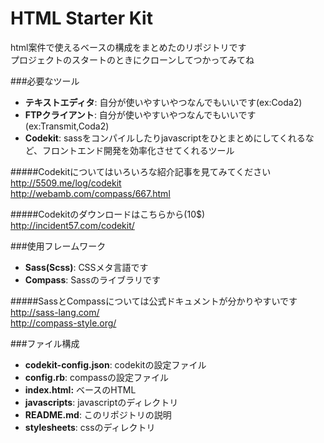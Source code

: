 # HTML Starter Kit
html案件で使えるベースの構成をまとめたのリポジトリです  
プロジェクトのスタートのときにクローンしてつかってみてね

###必要なツール
 * **テキストエディタ**: 自分が使いやすいやつなんでもいいです(ex:Coda2)
 * **FTPクライアント**: 自分が使いやすいやつなんでもいいです(ex:Transmit,Coda2)  
 * **Codekit**: sassをコンパイルしたりjavascriptをひとまとめにしてくれるなど、フロントエンド開発を効率化させてくれるツール  

#####Codekitについてはいろいろな紹介記事を見てみてください  
<http://5509.me/log/codekit>  
<http://webamb.com/compass/667.html>  

#####Codekitのダウンロードはこちらから(10$)
<http://incident57.com/codekit/>

###使用フレームワーク
 * **Sass(Scss)**: CSSメタ言語です
 * **Compass**: Sassのライブラリです
 
#####SassとCompassについては公式ドキュメントが分かりやすいです
<http://sass-lang.com/>  
<http://compass-style.org/>

###ファイル構成
* **codekit-config.json**: codekitの設定ファイル  
* **config.rb**: compassの設定ファイル  
* **index.html:** ベースのHTML  
* **javascripts**: javascriptのディレクトリ  
* **README.md**: このリポジトリの説明  
* **stylesheets**: cssのディレクトリ
